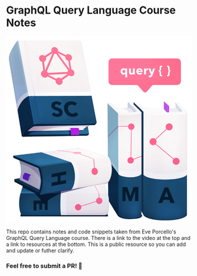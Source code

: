 # GraphQL Query Language Course Notes

![Icon](icon.png)

This repo contains notes and code snippets taken from Eve Porcello's GraphQL Query Language course. There is a link to the video at the top and a link to resources at the bottom. This is a public resource so you can add and update or futher clarify.

### Feel free to submit a PR! 🙌
